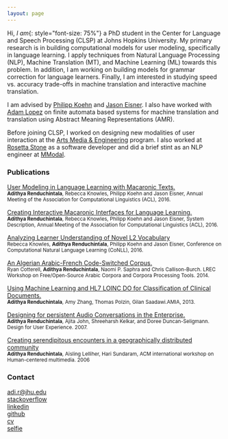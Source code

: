 ```yaml
---
layout: page
---
```

Hi, *I am*{: style="font-size: 75%"} a PhD student in the Center for Language and Speech Processing (CLSP) at Johns Hopkins University. My primary research is in building computational models for user modeling, specifically in language learning. I apply techniques from Natural Language Processing (NLP), Machine Translation (MT), and Machine Learning (ML) towards this problem. In addition, I am working on building models for grammar correction for language learners. Finally, I am interested in studying speed vs. accuracy trade-offs in machine translation and interactive machine translation.

I am advised by [Philipp Koehn](http://www.cs.jhu.edu/~phi/) and [Jason Eisner](http://www.cs.jhu.edu/~jason/). I also have worked with [Adam Lopez](http://alopez.github.io/) on finite automata based systems for machine translation and translation using Abstract Meaning Representations (AMR). 

Before joining CLSP, I worked on designing new modalities of user interaction at the [Arts Media & Engineering](https://artsmediaengineering.asu.edu/) program. I also worked at [Rosetta Stone](http://www.rosettastone.com/) as a software developer and did a brief stint as an NLP engineer at [MModal](https://mmodal.com/).

### Publications
[User Modeling in Language Learning with Macaronic Texts.](http://aclweb.org/anthology/P/P16/P16-1175.pdf)  
<small>**Adithya Renduchintala**, Rebecca Knowles, Philipp Koehn and Jason Eisner, Annual Meeting of the Association for Computational Linguistics (ACL), 2016.</small>  

[Creating Interactive Macaronic Interfaces for Language Learning.](http://aclweb.org/anthology/P/P16/P16-4023.pdf)  
<small>**Adithya Renduchintala**, Rebecca Knowles, Philipp Koehn and Jason Eisner, System Description, Annual Meeting of the Association for Computational Linguistics (ACL), 2016.</small>  

[Analyzing Learner Understanding of Novel L2 Vocabulary](http://aclweb.org/anthology/K/K16/K16-1013.pdf)  
<small>Rebecca Knowles, **Adithya Renduchintala**, Philipp Koehn and Jason Eisner, Conference on Computational Natural Language Learning (CoNLL), 2016.</small>  

[An Algerian Arabic-French Code-Switched Corpus.](https://ryancotterell.github.io/papers/cotterell+al.osact14.pdf)  
<small>Ryan Cotterell, **Adithya Renduchintala**, Naomi P. Saphra and Chris Callison-Burch. LREC Workshop on Free/Open-Source Arabic Corpora and Corpora Processing Tools. 2014.</small>  

[Using Machine Learning and HL7 LOINC DO for Classification of Clinical Documents.](https://knowledge.amia.org/amia-55142-a2013e-1.580047/t-06-1.582200/f-006-1.582201/a-439-1.582683/a-440-1.582680?qr=1)  
<small>**Adithya Renduchintala**, Amy Zhang, Thomas Polzin, Gilan Saadawi.AMIA, 2013.</small>  

[Designing for persistent Audio Conversations in the Enterprise.](http://dl.acm.org/citation.cfm?doid=1389908.1389923)  
<small>**Adithya Renduchintala**, Ajita John, Shreeharsh Kelkar, and Doree Duncan-Seligmann. Design for User Experience. 2007.</small>  

[Creating serendipitous encounters in a geographically distributed community](http://sundaram.cs.illinois.edu/pubs/2006/hcm17-Renduchintala.pdf)  
<small>**Adithya Renduchintala**, Aisling Lelliher, Hari Sundaram, ACM international workshop on Human-centered multimedia. 2006</small>  

### Contact
[adi.r@jhu.edu](mailto:adi.r@jhu.edu)  
[stackoverflow](http://stackoverflow.com/users/2320784/adi)  
[linkedin](https://www.linkedin.com/in/adithyarenduchintala)  
[github](https://github.com/arendu)  
[cv](https://raw.githubusercontent.com/arendu/arendu.github.io/master/images/resume.pdf)  
[selfie](https://raw.githubusercontent.com/arendu/arendu.github.io/master/images/selfie.jpg)  

